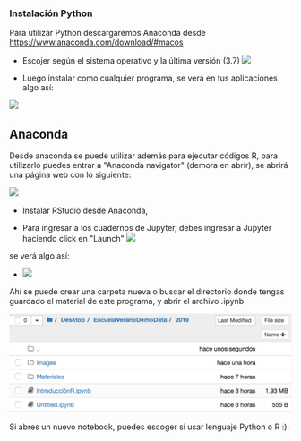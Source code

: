 ### Instalación Python

Para utilizar Python descargaremos Anaconda desde https://www.anaconda.com/download/#macos

* Escojer según el sistema operativo y la última versión (3.7) 
![](https://github.com/DemoData2019/-miscellaneous/blob/master/images/Anaconda1.png)

* Luego instalar como cualquier programa, se verá en tus aplicaciones algo así:

![](https://github.com/DemoData2019/-miscellaneous/blob/master/images/AnacondaA1a.png)

## Anaconda

Desde anaconda se puede utilizar además para ejecutar códigos R, para utilizarlo puedes entrar a "Anaconda navigator" (demora en abrir), se abrirá una página web con lo siguiente:

![](https://github.com/DemoData2019/-miscellaneous/blob/master/images/RAnacond.png)

* Instalar RStudio desde Anaconda, 

* Para ingresar a los cuadernos de Jupyter, debes ingresar a Jupyter haciendo click en "Launch"
![](https://github.com/DemoData2019/-miscellaneous/blob/master/images/Jupyter.png)

se verá algo así:
* ![](https://github.com/DemoData2019/-miscellaneous/blob/master/images/newjupyter.png)

Ahí se puede crear una carpeta nueva o buscar el directorio donde tengas guardado el material de este programa, y abrir el archivo .ipynb 

![](https://github.com/DemoData2019/ImagenesEscuela/blob/master/images/jupyterpyt.png)

Si abres un nuevo notebook, puedes escoger si usar lenguaje Python o R :). 
